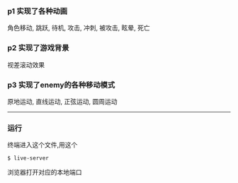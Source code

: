 

### p1 实现了各种动画

角色移动, 跳跃, 待机, 攻击, 冲刺, 被攻击, 眩晕, 死亡

### p2 实现了游戏背景
视差滚动效果

### p3 实现了enemy的各种移动模式

原地运动, 直线运动, 正弦运动, 圆周运动

---

### 运行

终端进入这个文件,用这个
```
$ live-server
```
浏览器打开对应的本地端口
